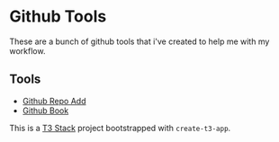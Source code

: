 # Github Tools

These are a bunch of github tools that i've created to help me with my workflow.

## Tools

- [Github Repo Add](./src/pages/repoAddCollaborators.tsx)
- [Github Book](./src/pages/githubBook.tsx)

This is a [T3 Stack](https://create.t3.gg/) project bootstrapped with `create-t3-app`.
